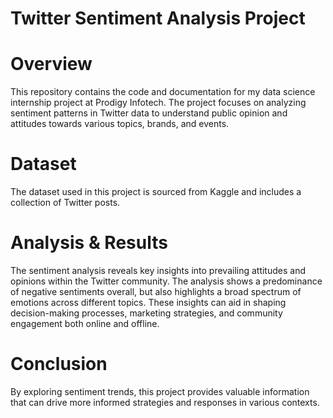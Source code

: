 # Twitter Sentiment Analysis Project
# Overview
This repository contains the code and documentation for my data science internship project at Prodigy Infotech. The project focuses on analyzing sentiment patterns in Twitter data to understand public opinion and attitudes towards various topics, brands, and events.

# Dataset
The dataset used in this project is sourced from Kaggle and includes a collection of Twitter posts.

# Analysis & Results
The sentiment analysis reveals key insights into prevailing attitudes and opinions within the Twitter community. The analysis shows a predominance of negative sentiments overall, but also highlights a broad spectrum of emotions across different topics. These insights can aid in shaping decision-making processes, marketing strategies, and community engagement both online and offline.

# Conclusion
By exploring sentiment trends, this project provides valuable information that can drive more informed strategies and responses in various contexts.
